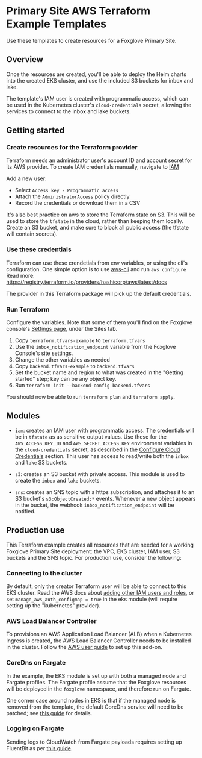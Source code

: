 # Primary Site AWS Terraform Example Templates

Use these templates to create resources for a Foxglove Primary Site.

## Overview

Once the resources are created, you'll be able to deploy the Helm charts into the created
EKS cluster, and use the included S3 buckets for inbox and lake.

The template's IAM user is created with programmatic access, which can be used in the
Kubernetes cluster's `cloud-credentials` secret, allowing the services to connect to the inbox
and lake buckets.

## Getting started

### Create resources for the Terraform provider

Terraform needs an administrator user's account ID and account secret for its AWS provider. To
create IAM credentials manually, navigate to [IAM](https://us-east-1.console.aws.amazon.com/iamv2/home)

Add a new user:

- Select `Access key - Programmatic access`
- Attach the `AdministratorAccess` policy directly
- Record the credentials or download them in a CSV

It's also best practice on aws to store the Terraform state on S3. This will be used to store
the `tfstate` in the cloud, rather than keeping them locally. Create an S3 bucket, and make
sure to block all public access (the tfstate will contain secrets).

### Use these credentials

Terraform can use these crendetials from env variables, or using the cli's configuration.
One simple option is to use [aws-cli](https://aws.amazon.com/cli/) and run `aws configure`
Read more: https://registry.terraform.io/providers/hashicorp/aws/latest/docs

The provider in this Terraform package will pick up the default credentials.

### Run Terraform

Configure the variables. Note that some of them you'll find on the Foxglove console's
[Settings page](https://console.foxglove.dev/organization?tab=sites), under the Sites
tab.

1. Copy `terraform.tfvars-example` to `terraform.tfvars`
2. Use the `inbox_notification_endpoint` variable from the Foxglove Console's site settings.
3. Change the other variables as needed
4. Copy `backend.tfvars-example` to `backend.tfvars`
5. Set the bucket name and region to what was created in the "Getting started" step; key can
   be any object key.
6. Run `terraform init --backend-config backend.tfvars`

You should now be able to run `terraform plan` and `terraform apply`.

## Modules

- `iam`: creates an IAM user with programmatic access. The credentials will be in `tfstate` as
  as sensitive output values. Use these for the `AWS_ACCESS_KEY_ID` and `AWS_SECRET_ACCESS_KEY`
  environment variables in the `cloud-credentials` secret, as described in the
  [Configure Cloud Credentials](https://foxglove.dev/docs/data-platform/primary-sites/configure-cloud-credentials)
  section.
  This user has access to read/write both the `inbox` and `lake` S3 buckets.

- `s3`: creates an S3 bucket with private access. This module is used to create the `inbox` and
  `lake` buckets.

- `sns`: creates an SNS topic with a https subscription, and attaches it to an S3 bucket's
  `s3:ObjectCreated:*` events. Whenever a new object appears in the bucket, the webhook
  `inbox_notification_endpoint` will be notified.

## Production use

This Terraform example creates all resources that are needed for a working Foxglove Primary
Site deployment: the VPC, EKS cluster, IAM user, S3 buckets and the SNS topic. For production
use, consider the following:

### Connecting to the cluster

By default, only the creator Terraform user will be able to connect to this EKS cluster.
Read the AWS docs about [adding other IAM users and roles](https://docs.aws.amazon.com/eks/latest/userguide/add-user-role.html),
or set `manage_aws_auth_configmap = true` in the eks module (will require setting up the
"kubernetes" provider).

### AWS Load Balancer Controller

To provisions an AWS Application Load Balancer (ALB) when a Kubernetes Ingress is created,
the AWS Load Balancer Controller needs to be installed in the cluster. Follow the
[AWS user guide](https://docs.aws.amazon.com/eks/latest/userguide/aws-load-balancer-controller.html)
to set up this add-on.

### CoreDns on Fargate

In the example, the EKS module is set up with both a managed node and Fargate profiles.
The Fargate profile assume that the Foxglove resources will be deployed in the `foxglove`
namespace, and therefore run on Fargate.

One corner case around nodes in EKS is that if the managed node is removed from the template,
the default CoreDns service will need to be patched; see [this guide](https://docs.aws.amazon.com/prescriptive-guidance/latest/patterns/deploy-coredns-on-amazon-eks-with-fargate-automatically-using-terraform-and-python.html) for details.

### Logging on Fargate

Sending logs to CloudWatch from Fargate payloads requires setting up FluentBit as per
[this guide](https://docs.aws.amazon.com/eks/latest/userguide/fargate-logging.html).
